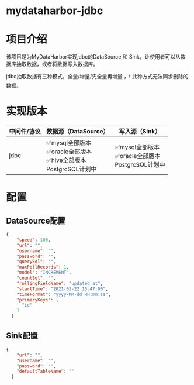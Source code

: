 # mydataharbor-jdbc
# 项目介绍

该项目是为MyDataHarbor实现jdbc的DataSource 和 Sink，让使用者可以从数据库抽取数据，或者将数据写入数据库。

jdbc抽取数据有三种模式，全量/增量/先全量再增量 ，❗ 此种方式无法同步删除的数据。

# 实现版本

| 中间件/协议 | 数据源（DataSource）                                         | 写入源（Sink）                                          |
| ----------- | ------------------------------------------------------------ | ------------------------------------------------------- |
| jdbc        | ✅mysql全部版本<br>✅oracle全部版本 <br>✅hive全部版本 <br>PostgrcSQL计划中 | ✅mysql全部版本 <br>✅oracle全部版本 <br>PostgrcSQL计划中 |

# 配置

## DataSource配置

```json
{
    "speed": 100,
    "url": "",
    "username": "",
    "password": "",
    "querySql": "",
    "maxPollRecords": 1,
    "model": "INCREMENT",
    "countSql": "",
    "rollingFieldName": "updated_at",
    "startTime": "2021-02-22 15:47:00",
    "timeFormat": "yyyy-MM-dd HH:mm:ss",
    "primaryKeys": [
      "id"
    ]
  }
```

## Sink配置

```json
{
    "url": "",
    "username": "",
    "password": "",
    "defaultTableName": ""
  }
```

